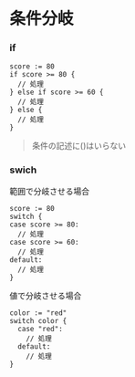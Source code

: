 # 条件分岐
### if
```
score := 80
if score >= 80 {
  // 処理
} else if score >= 60 {
  // 処理
} else {
  // 処理
}
```
> 条件の記述に()はいらない  

### swich
範囲で分岐させる場合
```
score := 80
switch {
case score >= 80:
  // 処理
case score >= 60:
  // 処理
default:
  // 処理
}
```
値で分岐させる場合
```
color := "red"
switch color {
  case "red":
    // 処理
  default:
    // 処理
}
```
